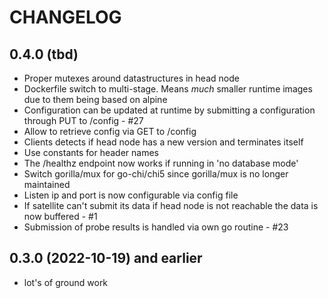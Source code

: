 # CHANGELOG

## 0.4.0 (tbd)

- Proper mutexes around datastructures in head node
- Dockerfile switch to multi-stage. Means _much_ smaller runtime images due to them being based on alpine
- Configuration can be updated at runtime by submitting a configuration through PUT to /config - #27
- Allow to retrieve config via GET to /config
- Clients detects if head node has a new version and terminates itself
- Use constants for header names
- The /healthz endpoint now works if running in 'no database mode'
- Switch gorilla/mux for go-chi/chi5 since gorilla/mux is no longer maintained
- Listen ip and port is now configurable via config file
- If satellite can't submit its data if head node is not reachable the data is now buffered - #1
- Submission of probe results is handled via own go routine - #23

## 0.3.0 (2022-10-19) and earlier

- lot's of ground work

